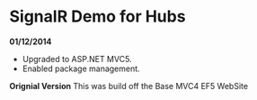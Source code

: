 SignalR Demo for Hubs
==================

**01/12/2014**
- Upgraded to ASP.NET MVC5.
- Enabled package management.

**Orignial Version**
This was build off the Base MVC4 EF5 WebSite